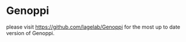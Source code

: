 # Genoppi

please visit https://github.com/lagelab/Genoppi for the most up to date version of Genoppi. 
